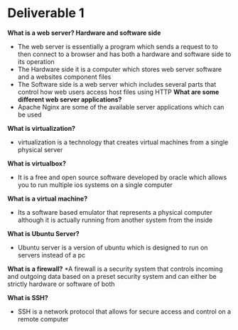 # Deliverable 1

  **What is a web server? Hardware and software side**
* The web server is essentially a program which sends a request to to then connect to a browser and has both a hardware and software side to its operation
* The Hardware side it is a computer which stores web server software and a websites component files
* The Software side is a web server which includes several parts that control how web users access host files using HTTP
 **What are some different web server applications?**
* Apache Nginx are some of the available server applications which can be used 

**What is virtualization?**
* virtualization is a technology that creates virtual machines from a single physical server

 **What is virtualbox?**
* It is a free and open source software developed by oracle which allows you to run multiple ios systems on a single computer

 **What is a virtual machine?**
 * Its a software based emulator that represents a physical computer although it is actually running from another system from the inside

 **What is Ubuntu Server?**
* Ubuntu server is a version of ubuntu which is designed to run on servers instead of a pc

**What is a firewall?**
*A firewall is a security system that controls incoming and outgoing data based on a preset security system and can either be strictly hardware or software of both

**What is SSH?**
* SSH is a network protocol that allows for secure access and control on a remote computer